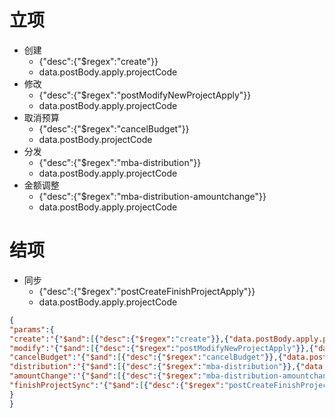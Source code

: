 # 立项  
- 创建
	- {"desc":{"$regex":"create"}}
	- data.postBody.apply.projectCode
- 修改
	- {"desc":{"$regex":"postModifyNewProjectApply"}}
	- data.postBody.apply.projectCode
- 取消预算
	- {"desc":{"$regex":"cancelBudget"}}
	- data.postBody.projectCode
- 分发
	- {"desc":{"$regex":"mba-distribution"}}
	- data.postBody.apply.projectCode
- 金额调整
	- {"desc":{"$regex":"mba-distribution-amountchange"}}
	- data.postBody.apply.projectCode
# 结项
- 同步
	- {"desc":{"$regex":"postCreateFinishProjectApply"}}
	- data.postBody.apply.projectCode

~~~json
{
"params":{
"create":'{"$and":[{"desc":{"$regex":"create"}},{"data.postBody.apply.projectCode":"templateCode"}]}',
"modify":'{"$and":[{"desc":{"$regex":"postModifyNewProjectApply"}},{"data.postBody.apply.projectCode":"templateCode"}]}',
"cancelBudget":'{"$and":[{"desc":{"$regex":"cancelBudget"}},{"data.postBody.projectCode":"templateCode"}]}',
"distribution":'{"$and":[{"desc":{"$regex":"mba-distribution"}},{"data.postBody.apply.projectCode":"templateCode"}]}',
"amountChange":'{"$and":[{"desc":{"$regex":"mba-distribution-amountchange"}},{"data.postBody.apply.projectCode":"templateCode"}]}',
"finishProjectSync":'{"$and":[{"desc":{"$regex":"postCreateFinishProjectApply"}},{"data.postBody.apply.projectCode":"templateCode"}]}',
}
}
~~~